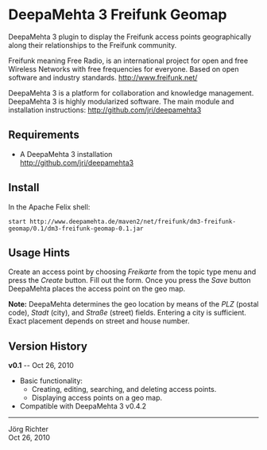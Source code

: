 
DeepaMehta 3 Freifunk Geomap
============================

DeepaMehta 3 plugin to display the Freifunk access points geographically along their relationships to the Freifunk community.

Freifunk meaning Free Radio, is an international project for open and free Wireless Networks with free frequencies for everyone. Based on open software and industry standards.
<http://www.freifunk.net/>

DeepaMehta 3 is a platform for collaboration and knowledge management.
DeepaMehta 3 is highly modularized software. The main module and installation instructions:
<http://github.com/jri/deepamehta3>


Requirements
------------

* A DeepaMehta 3 installation  
  <http://github.com/jri/deepamehta3>


Install
-------

In the Apache Felix shell:

    start http://www.deepamehta.de/maven2/net/freifunk/dm3-freifunk-geomap/0.1/dm3-freifunk-geomap-0.1.jar


Usage Hints
-----------

Create an access point by choosing *Freikarte* from the topic type menu and press the *Create* button. Fill out the form. Once you press the *Save* button DeepaMehta places the access point on the geo map.

**Note:** DeepaMehta determines the geo location by means of the *PLZ* (postal code), *Stadt* (city), and *Straße* (street) fields. Entering a city is sufficient. Exact placement depends on street and house number.


Version History
---------------

**v0.1** -- Oct 26, 2010

* Basic functionality:
    * Creating, editing, searching, and deleting access points.
    * Displaying access points on a geo map.
* Compatible with DeepaMehta 3 v0.4.2


------------
Jörg Richter  
Oct 26, 2010
